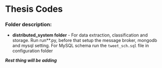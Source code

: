 # Thesis Codes

### Folder description:

 * **distributed_system folder** - For data extraction, classification and storage. Run run**.py, before that setup the message broker, mongodb and mysql setting. For MySQL schema run the ```tweet_sch.sql``` file in configuration folder

***Rest thing will be adding***
